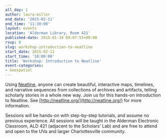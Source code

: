 ```yaml
---
all_day: 1
author: laura-miller
end_date: '2015-02-11'
end_time: '11:30:00'
layout: events
location: 'Alderman Library, Room 421'
published-date: 2015-01-19 09:07:55+00:00
rsvp: 0
slug: workshop-introduction-to-neatline
start_date: 2015-02-11
start_time: '10:00:00'
title: 'Workshop: Introduction to Neatline'
event-categories:
- Geospatial
---
```


Using [Neatline](http://neatline.org/), anyone can create beautiful, interactive maps, timelines, and narrative sequences from collections of archives and artifacts, telling scholarly stories in a whole new way. Join us for this hands-on introduction to Neatline. See [http://neatline.org/](http://neatline.org/) for more information.

Sessions will be hands-on with step-by-step tutorials, and assume no previous experience. All sessions will be taught in the Alderman Electronic Classroom, ALD 421 (adjacent to the Scholars’ Lab) and are free to attend and open to the UVa and larger Charlottesville community.
